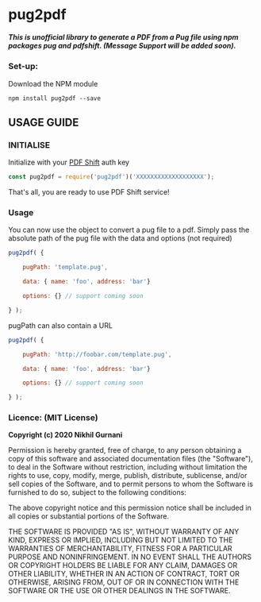 # pug2pdf

##### This is unofficial library to generate a PDF from a Pug file using npm packages pug and pdfshift. (_Message Support will be added soon_).

### Set-up:

Download the NPM module
```
npm install pug2pdf --save
```

## USAGE GUIDE

### INITIALISE

Initialize with your [PDF Shift](https://pdfshift.io) auth key
```javascript
const pug2pdf = require('pug2pdf')('XXXXXXXXXXXXXXXXXXX');
```
That's all, you are ready to use PDF Shift service!

### Usage

You can now use the object to convert a pug file to a pdf. Simply pass the absolute path of the pug file with the data and options (not required)
```javascript
pug2pdf( {

    pugPath: 'template.pug',

    data: { name: 'foo', address: 'bar'}

    options: {} // support coming soon

} );
```
pugPath can also contain a URL
```javascript
pug2pdf( {

    pugPath: 'http://foobar.com/template.pug',

    data: { name: 'foo', address: 'bar'}

    options: {} // support coming soon

} );
```

### Licence: (MIT License)

**Copyright (c) 2020 Nikhil Gurnani**

Permission is hereby granted, free of charge, to any person obtaining a copy
of this software and associated documentation files (the "Software"), to deal
in the Software without restriction, including without limitation the rights
to use, copy, modify, merge, publish, distribute, sublicense, and/or sell
copies of the Software, and to permit persons to whom the Software is
furnished to do so, subject to the following conditions:

The above copyright notice and this permission notice shall be included in all
copies or substantial portions of the Software.

THE SOFTWARE IS PROVIDED "AS IS", WITHOUT WARRANTY OF ANY KIND, EXPRESS OR
IMPLIED, INCLUDING BUT NOT LIMITED TO THE WARRANTIES OF MERCHANTABILITY,
FITNESS FOR A PARTICULAR PURPOSE AND NONINFRINGEMENT. IN NO EVENT SHALL THE
AUTHORS OR COPYRIGHT HOLDERS BE LIABLE FOR ANY CLAIM, DAMAGES OR OTHER
LIABILITY, WHETHER IN AN ACTION OF CONTRACT, TORT OR OTHERWISE, ARISING FROM,
OUT OF OR IN CONNECTION WITH THE SOFTWARE OR THE USE OR OTHER DEALINGS IN THE
SOFTWARE.